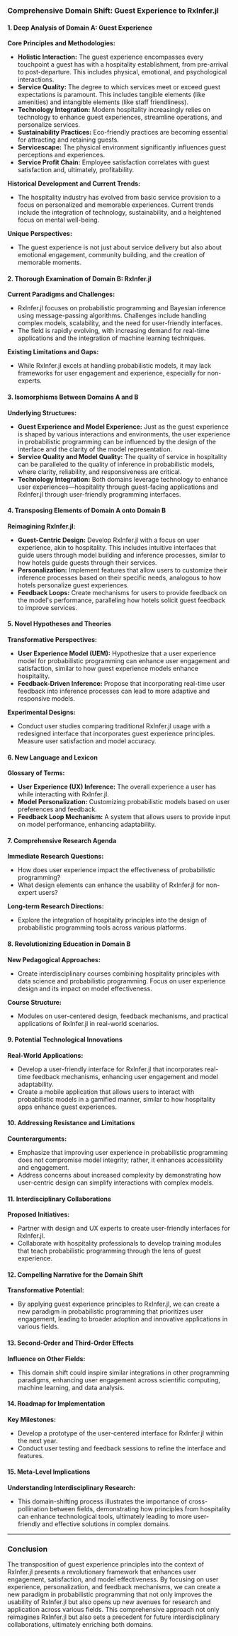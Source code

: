 ### Comprehensive Domain Shift: Guest Experience to RxInfer.jl

#### 1. Deep Analysis of Domain A: Guest Experience

**Core Principles and Methodologies:**
- **Holistic Interaction:** The guest experience encompasses every touchpoint a guest has with a hospitality establishment, from pre-arrival to post-departure. This includes physical, emotional, and psychological interactions.
- **Service Quality:** The degree to which services meet or exceed guest expectations is paramount. This includes tangible elements (like amenities) and intangible elements (like staff friendliness).
- **Technology Integration:** Modern hospitality increasingly relies on technology to enhance guest experiences, streamline operations, and personalize services.
- **Sustainability Practices:** Eco-friendly practices are becoming essential for attracting and retaining guests.
- **Servicescape:** The physical environment significantly influences guest perceptions and experiences.
- **Service Profit Chain:** Employee satisfaction correlates with guest satisfaction and, ultimately, profitability.

**Historical Development and Current Trends:**
- The hospitality industry has evolved from basic service provision to a focus on personalized and memorable experiences. Current trends include the integration of technology, sustainability, and a heightened focus on mental well-being.

**Unique Perspectives:**
- The guest experience is not just about service delivery but also about emotional engagement, community building, and the creation of memorable moments.

#### 2. Thorough Examination of Domain B: RxInfer.jl

**Current Paradigms and Challenges:**
- RxInfer.jl focuses on probabilistic programming and Bayesian inference using message-passing algorithms. Challenges include handling complex models, scalability, and the need for user-friendly interfaces.
- The field is rapidly evolving, with increasing demand for real-time applications and the integration of machine learning techniques.

**Existing Limitations and Gaps:**
- While RxInfer.jl excels at handling probabilistic models, it may lack frameworks for user engagement and experience, especially for non-experts.

#### 3. Isomorphisms Between Domains A and B

**Underlying Structures:**
- **Guest Experience and Model Experience:** Just as the guest experience is shaped by various interactions and environments, the user experience in probabilistic programming can be influenced by the design of the interface and the clarity of the model representation.
- **Service Quality and Model Quality:** The quality of service in hospitality can be paralleled to the quality of inference in probabilistic models, where clarity, reliability, and responsiveness are critical.
- **Technology Integration:** Both domains leverage technology to enhance user experiences—hospitality through guest-facing applications and RxInfer.jl through user-friendly programming interfaces.

#### 4. Transposing Elements of Domain A onto Domain B

**Reimagining RxInfer.jl:**
- **Guest-Centric Design:** Develop RxInfer.jl with a focus on user experience, akin to hospitality. This includes intuitive interfaces that guide users through model building and inference processes, similar to how hotels guide guests through their services.
- **Personalization:** Implement features that allow users to customize their inference processes based on their specific needs, analogous to how hotels personalize guest experiences.
- **Feedback Loops:** Create mechanisms for users to provide feedback on the model's performance, paralleling how hotels solicit guest feedback to improve services.

#### 5. Novel Hypotheses and Theories

**Transformative Perspectives:**
- **User Experience Model (UEM):** Hypothesize that a user experience model for probabilistic programming can enhance user engagement and satisfaction, similar to how guest experience models enhance hospitality.
- **Feedback-Driven Inference:** Propose that incorporating real-time user feedback into inference processes can lead to more adaptive and responsive models.

**Experimental Designs:**
- Conduct user studies comparing traditional RxInfer.jl usage with a redesigned interface that incorporates guest experience principles. Measure user satisfaction and model accuracy.

#### 6. New Language and Lexicon

**Glossary of Terms:**
- **User Experience (UX) Inference:** The overall experience a user has while interacting with RxInfer.jl.
- **Model Personalization:** Customizing probabilistic models based on user preferences and feedback.
- **Feedback Loop Mechanism:** A system that allows users to provide input on model performance, enhancing adaptability.

#### 7. Comprehensive Research Agenda

**Immediate Research Questions:**
- How does user experience impact the effectiveness of probabilistic programming?
- What design elements can enhance the usability of RxInfer.jl for non-expert users?

**Long-term Research Directions:**
- Explore the integration of hospitality principles into the design of probabilistic programming tools across various platforms.

#### 8. Revolutionizing Education in Domain B

**New Pedagogical Approaches:**
- Create interdisciplinary courses combining hospitality principles with data science and probabilistic programming. Focus on user experience design and its impact on model effectiveness.

**Course Structure:**
- Modules on user-centered design, feedback mechanisms, and practical applications of RxInfer.jl in real-world scenarios.

#### 9. Potential Technological Innovations

**Real-World Applications:**
- Develop a user-friendly interface for RxInfer.jl that incorporates real-time feedback mechanisms, enhancing user engagement and model adaptability.
- Create a mobile application that allows users to interact with probabilistic models in a gamified manner, similar to how hospitality apps enhance guest experiences.

#### 10. Addressing Resistance and Limitations

**Counterarguments:**
- Emphasize that improving user experience in probabilistic programming does not compromise model integrity; rather, it enhances accessibility and engagement.
- Address concerns about increased complexity by demonstrating how user-centric design can simplify interactions with complex models.

#### 11. Interdisciplinary Collaborations

**Proposed Initiatives:**
- Partner with design and UX experts to create user-friendly interfaces for RxInfer.jl.
- Collaborate with hospitality professionals to develop training modules that teach probabilistic programming through the lens of guest experience.

#### 12. Compelling Narrative for the Domain Shift

**Transformative Potential:**
- By applying guest experience principles to RxInfer.jl, we can create a new paradigm in probabilistic programming that prioritizes user engagement, leading to broader adoption and innovative applications in various fields.

#### 13. Second-Order and Third-Order Effects

**Influence on Other Fields:**
- This domain shift could inspire similar integrations in other programming paradigms, enhancing user engagement across scientific computing, machine learning, and data analysis.

#### 14. Roadmap for Implementation

**Key Milestones:**
- Develop a prototype of the user-centered interface for RxInfer.jl within the next year.
- Conduct user testing and feedback sessions to refine the interface and features.

#### 15. Meta-Level Implications

**Understanding Interdisciplinary Research:**
- This domain-shifting process illustrates the importance of cross-pollination between fields, demonstrating how principles from hospitality can enhance technological tools, ultimately leading to more user-friendly and effective solutions in complex domains.

---

### Conclusion

The transposition of guest experience principles into the context of RxInfer.jl presents a revolutionary framework that enhances user engagement, satisfaction, and model effectiveness. By focusing on user experience, personalization, and feedback mechanisms, we can create a new paradigm in probabilistic programming that not only improves the usability of RxInfer.jl but also opens up new avenues for research and application across various fields. This comprehensive approach not only reimagines RxInfer.jl but also sets a precedent for future interdisciplinary collaborations, ultimately enriching both domains.
